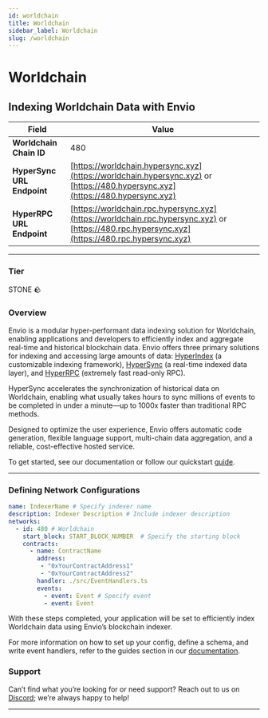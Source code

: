 ```yaml
---
id: worldchain
title: Worldchain
sidebar_label: Worldchain
slug: /worldchain
---
```


# Worldchain

## Indexing Worldchain Data with Envio

| **Field**                     | **Value**                                                                                          |
|-------------------------------|----------------------------------------------------------------------------------------------------|
| **Worldchain Chain ID**     | 480                                                                                            |
| **HyperSync URL Endpoint**    | [https://worldchain.hypersync.xyz](https://worldchain.hypersync.xyz) or [https://480.hypersync.xyz](https://480.hypersync.xyz) |
| **HyperRPC URL Endpoint**     | [https://worldchain.rpc.hypersync.xyz](https://worldchain.rpc.hypersync.xyz) or [https://480.rpc.hypersync.xyz](https://480.rpc.hypersync.xyz) |

---

### Tier

STONE 🪨

### Overview

Envio is a modular hyper-performant data indexing solution for Worldchain, enabling applications and developers to efficiently index and aggregate real-time and historical blockchain data. Envio offers three primary solutions for indexing and accessing large amounts of data: [HyperIndex](/docs/HyperIndex/overview) (a customizable indexing framework), [HyperSync](/docs/HyperSync/overview) (a real-time indexed data layer), and [HyperRPC](/docs/HyperSync/overview-hyperrpc) (extremely fast read-only RPC).

HyperSync accelerates the synchronization of historical data on Worldchain, enabling what usually takes hours to sync millions of events to be completed in under a minute—up to 1000x faster than traditional RPC methods.

Designed to optimize the user experience, Envio offers automatic code generation, flexible language support, multi-chain data aggregation, and a reliable, cost-effective hosted service.

To get started, see our documentation or follow our quickstart [guide](/docs/HyperIndex/contract-import).

---

### Defining Network Configurations

```yaml
name: IndexerName # Specify indexer name
description: Indexer Description # Include indexer description
networks:
  - id: 480 # Worldchain  
    start_block: START_BLOCK_NUMBER  # Specify the starting block
    contracts:
      - name: ContractName
        address:
         - "0xYourContractAddress1"
         - "0xYourContractAddress2"
        handler: ./src/EventHandlers.ts
        events:
          - event: Event # Specify event
          - event: Event
```

With these steps completed, your application will be set to efficiently index Worldchain data using Envio’s blockchain indexer.

For more information on how to set up your config, define a schema, and write event handlers, refer to the guides section in our [documentation](/docs/HyperIndex/configuration-file).

### Support

Can’t find what you’re looking for or need support? Reach out to us on [Discord](https://discord.com/invite/Q9qt8gZ2fX); we’re always happy to help!

---
